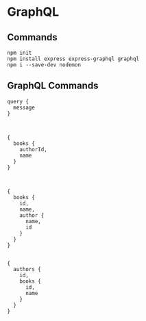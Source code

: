 # GraphQL


## Commands
```
npm init
npm install express express-graphql graphql
npm i --save-dev nodemon
```


## GraphQL Commands
```
query {
  message
}



{
  books {
    authorId,
    name
  }
}



{
  books {
    id,
    name,
    author {
      name,
      id
    }
  }
}


{
  authors {
    id,
    books {
      id,
      name
    }
  }
}
```

